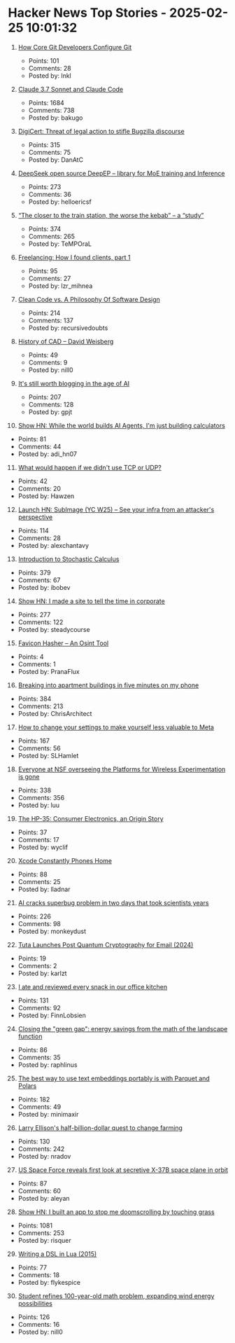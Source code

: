 # Hacker News Top Stories - 2025-02-25 10:01:32

1. [How Core Git Developers Configure Git](https://blog.gitbutler.com/how-git-core-devs-configure-git/)
   - Points: 101
   - Comments: 28
   - Posted by: lnkl

2. [Claude 3.7 Sonnet and Claude Code](https://www.anthropic.com/news/claude-3-7-sonnet)
   - Points: 1684
   - Comments: 738
   - Posted by: bakugo

3. [DigiCert: Threat of legal action to stifle Bugzilla discourse](https://bugzilla.mozilla.org/show_bug.cgi?id=1950144)
   - Points: 315
   - Comments: 75
   - Posted by: DanAtC

4. [DeepSeek open source DeepEP – library for MoE training and Inference](https://github.com/deepseek-ai/DeepEP)
   - Points: 273
   - Comments: 36
   - Posted by: helloericsf

5. [“The closer to the train station, the worse the kebab” – a “study”](https://www.jmspae.se/write-ups/kebabs-train-stations/)
   - Points: 374
   - Comments: 265
   - Posted by: TeMPOraL

6. [Freelancing: How I found clients, part 1](https://crocspace.substack.com/p/freelancing-how-i-got-clients-part)
   - Points: 95
   - Comments: 27
   - Posted by: lzr_mihnea

7. [Clean Code vs. A Philosophy Of Software Design](https://github.com/johnousterhout/aposd-vs-clean-code/blob/main/README.md)
   - Points: 214
   - Comments: 137
   - Posted by: recursivedoubts

8. [History of CAD – David Weisberg](https://www.shapr3d.com/blog/history-of-cad)
   - Points: 49
   - Comments: 9
   - Posted by: nill0

9. [It's still worth blogging in the age of AI](https://www.gilesthomas.com/2025/02/blogging-in-the-age-of-ai)
   - Points: 207
   - Comments: 128
   - Posted by: gpjt

10. [Show HN: While the world builds AI Agents, I'm just building calculators](https://www.calcverse.live)
   - Points: 81
   - Comments: 44
   - Posted by: adi_hn07

11. [What would happen if we didn't use TCP or UDP?](https://github.com/Hawzen/hdp)
   - Points: 42
   - Comments: 20
   - Posted by: Hawzen

12. [Launch HN: SubImage (YC W25) – See your infra from an attacker's perspective](undefined)
   - Points: 114
   - Comments: 28
   - Posted by: alexchantavy

13. [Introduction to Stochastic Calculus](https://jiha-kim.github.io/posts/introduction-to-stochastic-calculus/)
   - Points: 379
   - Comments: 67
   - Posted by: ibobev

14. [Show HN: I made a site to tell the time in corporate](https://corporate.watch)
   - Points: 277
   - Comments: 122
   - Posted by: steadycourse

15. [Favicon Hasher – An Osint Tool](https://kriztalz.sh/favicon-hash/)
   - Points: 4
   - Comments: 1
   - Posted by: PranaFlux

16. [Breaking into apartment buildings in five minutes on my phone](https://www.ericdaigle.ca/posts/breaking-into-dozens-of-apartments-in-five-minutes/)
   - Points: 384
   - Comments: 213
   - Posted by: ChrisArchitect

17. [How to change your settings to make yourself less valuable to Meta](https://johnoliverwantsyourraterotica.com/)
   - Points: 167
   - Comments: 56
   - Posted by: SLHamlet

18. [Everyone at NSF overseeing the Platforms for Wireless Experimentation is gone](https://discuss.systems/@ricci/114059690609284323)
   - Points: 338
   - Comments: 356
   - Posted by: luu

19. [The HP-35: Consumer Electronics, an Origin Story](http://codex99.com/design/the-hp35.html)
   - Points: 37
   - Comments: 17
   - Posted by: wyclif

20. [Xcode Constantly Phones Home](https://lapcatsoftware.com/articles/2025/2/5.html)
   - Points: 88
   - Comments: 25
   - Posted by: lladnar

21. [AI cracks superbug problem in two days that took scientists years](https://www.bbc.co.uk/news/articles/clyz6e9edy3o)
   - Points: 226
   - Comments: 98
   - Posted by: monkeydust

22. [Tuta Launches Post Quantum Cryptography for Email (2024)](https://tuta.com/blog/post-quantum-cryptography)
   - Points: 19
   - Comments: 2
   - Posted by: karlzt

23. [I ate and reviewed every snack in our office kitchen](https://www.getlago.com/blog/office-snacks)
   - Points: 131
   - Comments: 92
   - Posted by: FinnLobsien

24. [Closing the "green gap": energy savings from the math of the landscape function](https://terrytao.wordpress.com/2025/02/23/closing-the-green-gap-from-the-mathematics-of-the-landscape-function-to-lower-electricity-costs-for-households/)
   - Points: 86
   - Comments: 35
   - Posted by: raphlinus

25. [The best way to use text embeddings portably is with Parquet and Polars](https://minimaxir.com/2025/02/embeddings-parquet/)
   - Points: 182
   - Comments: 49
   - Posted by: minimaxir

26. [Larry Ellison's half-billion-dollar quest to change farming](https://www.wsj.com/tech/larry-ellison-hawaii-greenhouse-farm-food-2d260e1f)
   - Points: 130
   - Comments: 242
   - Posted by: nradov

27. [US Space Force reveals first look at secretive X-37B space plane in orbit](https://www.space.com/space-force-x-37b-1st-photo-from-orbit-earth)
   - Points: 87
   - Comments: 60
   - Posted by: aleyan

28. [Show HN: I built an app to stop me doomscrolling by touching grass](https://touchgrass.now/)
   - Points: 1081
   - Comments: 253
   - Posted by: risquer

29. [Writing a DSL in Lua (2015)](https://leafo.net/guides/dsl-in-lua.html)
   - Points: 77
   - Comments: 18
   - Posted by: flykespice

30. [Student refines 100-year-old math problem, expanding wind energy possibilities](https://www.psu.edu/news/engineering/story/student-refines-100-year-old-math-problem-expanding-wind-energy-possibilities)
   - Points: 126
   - Comments: 16
   - Posted by: nill0

